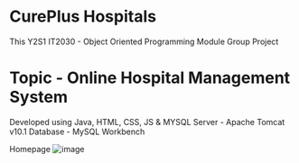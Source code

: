 # CurePlus Hospitals
This Y2S1 IT2030 - Object Oriented Programming Module Group Project

# Topic - Online Hospital Management System

Developed using Java, HTML, CSS, JS & MYSQL
Server - Apache Tomcat v10.1
Database - MySQL Workbench

Homepage
![image](https://github.com/HishenPerera/Online-Hospital-Management-System/blob/Main-Branch/Project%20Details/Homepage.png)
